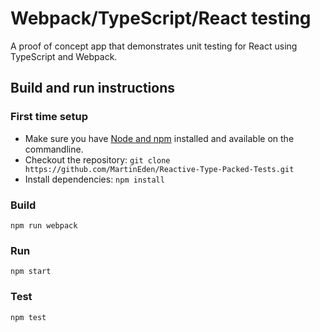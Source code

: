 # Webpack/TypeScript/React testing
A proof of concept app that demonstrates unit testing for React using TypeScript 
and Webpack.

## Build and run instructions
### First time setup
* Make sure you have [Node and npm](https://nodejs.org/en/) installed and 
  available on the commandline.
* Checkout the repository:
  `git clone https://github.com/MartinEden/Reactive-Type-Packed-Tests.git`
* Install dependencies: `npm install`

### Build
```
npm run webpack
```

### Run
```
npm start
```

### Test
```
npm test
```